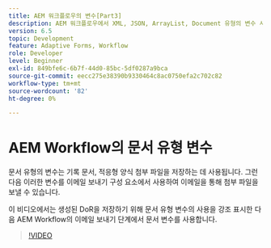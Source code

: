 ```yaml
---
title: AEM 워크플로우의 변수[Part3]
description: AEM 워크플로우에서 XML, JSON, ArrayList, Document 유형의 변수 사용
version: 6.5
topic: Development
feature: Adaptive Forms, Workflow
role: Developer
level: Beginner
exl-id: 849bfe6c-6b7f-44d0-85bc-5df0287a9bca
source-git-commit: eecc275e38390b9330464c8ac0750efa2c702c82
workflow-type: tm+mt
source-wordcount: '82'
ht-degree: 0%

---
```


# AEM Workflow의 문서 유형 변수


문서 유형의 변수는 기록 문서, 적응형 양식 첨부 파일을 저장하는 데 사용됩니다. 그런 다음 이러한 변수를 이메일 보내기 구성 요소에서 사용하여 이메일을 통해 첨부 파일을 보낼 수 있습니다.

이 비디오에서는 생성된 DoR을 저장하기 위해 문서 유형 변수의 사용을 강조 표시한 다음 AEM Workflow의 이메일 보내기 단계에서 문서 변수를 사용합니다.

>[!VIDEO](https://video.tv.adobe.com/v/26452?quality=12&learn=on)
